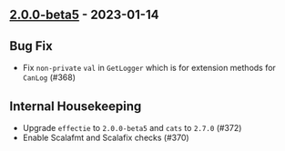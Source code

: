 ## [2.0.0-beta5](https://github.com/Kevin-Lee/logger-f/issues?q=is%3Aissue+is%3Aclosed+milestone%3Av2-m1+closed%3A2022-12-26..2023-01-14) - 2023-01-14

## Bug Fix
* Fix `non-private` `val` in `GetLogger` which is for extension methods for `CanLog` (#368)


## Internal Housekeeping
* Upgrade `effectie` to `2.0.0-beta5` and `cats` to `2.7.0` (#372)
* Enable Scalafmt and Scalafix checks (#370)
